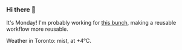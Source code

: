 ### Hi there :wave:

It's Monday! I'm probably working for [this bunch](https://github.com/kohofinancial), making a reusable workflow more reusable.

Weather in Toronto: mist, at +4°C.
